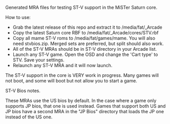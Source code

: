 Generated MRA files for testing ST-V support in the MiSTer Saturn core.


How to use:

* Grab the latest release of this repo and extract it to /media/fat/_Arcade
* Copy the latest Saturn core RBF to /media/fat/_Arcade/cores/STV.rbf
* Copy all mame ST-V roms to /media/fat/games/mame. You will also need stvbios.zip. Merged sets are preferred, but split should also work.
* All of the ST-V MRAs should be in ST-V directory in your Arcade list.
* Launch any ST-V game. Open the OSD and change the 'Cart type' to STV. Save your settings.
* Relaunch any ST-V MRA and it will now launch.

The ST-V support in the core is VERY work in progress. Many games will not boot, and some will boot but not allow you to start a game. 

ST-V Bios notes.

These MRAs use the US bios by default. In the case where a game only supports JP bios, that one is used instead.
Games that support both US and JP bios have a second MRA in the "JP Bios" directory that loads the JP one instead of the US one.


